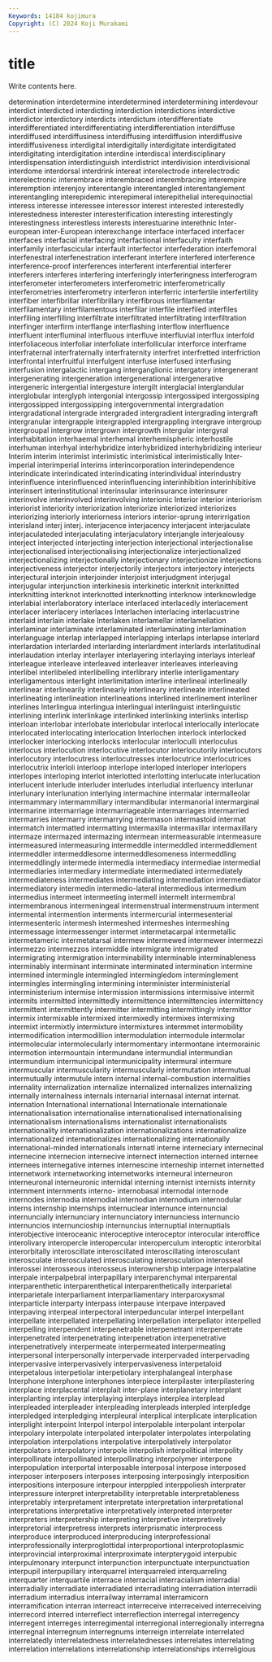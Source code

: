 ```yaml
---
Keywords: 14184 kojimura
Copyright: (C) 2024 Koji Murakami
---
```


# title

Write contents here.



determination interdetermine interdetermined interdetermining interdevour interdict interdicted interdicting
interdiction interdictions interdictive interdictor interdictory interdicts interdictum interdifferentiate interdifferentiated interdifferentiating
interdifferentiation interdiffuse interdiffused interdiffusiness interdiffusing interdiffusion interdiffusive interdiffusiveness interdigital interdigitally
interdigitate interdigitated interdigitating interdigitation interdine interdiscal interdisciplinary interdispensation interdistinguish interdistrict
interdivision interdivisional interdome interdorsal interdrink intereat interelectrode interelectrodic interelectronic interembrace
interembraced interembracing interempire interemption interenjoy interentangle interentangled interentanglement interentangling interepidemic
interepimeral interepithelial interequinoctial interess interesse interessee interessor interest interested interestedly
interestedness interester interesterification interesting interestingly interestingness interestless interests interestuarine interethnic
Inter-european inter-European interexchange interface interfaced interfacer interfaces interfacial interfacing interfactional
interfaculty interfaith interfamily interfascicular interfault interfector interfederation interfemoral interfenestral interfenestration
interferant interfere interfered interference interference-proof interferences interferent interferential interferer interferers
interferes interfering interferingly interferingness interferogram interferometer interferometers interferometric interferometrically interferometries
interferometry interferon interferric interfertile interfertility interfiber interfibrillar interfibrillary interfibrous interfilamentar
interfilamentary interfilamentous interfilar interfile interfiled interfiles interfiling interfilling interfiltrate interfiltrated
interfiltrating interfiltration interfinger interfirm interflange interflashing interflow interfluence interfluent interfluminal
interfluous interfluve interfluvial interflux interfold interfoliaceous interfoliar interfoliate interfollicular interforce
interframe interfraternal interfraternally interfraternity interfret interfretted interfriction interfrontal interfruitful interfulgent
interfuse interfused interfusing interfusion intergalactic intergang interganglionic intergatory intergenerant intergenerating
intergeneration intergenerational intergenerative intergeneric intergential intergesture intergilt interglacial interglandular interglobular
interglyph intergonial intergossip intergossiped intergossiping intergossipped intergossipping intergovernmental intergradation intergradational
intergrade intergraded intergradient intergrading intergraft intergranular intergrapple intergrappled intergrappling intergrave
intergroup intergroupal intergrow intergrown intergrowth intergular intergyral interhabitation interhaemal interhemal
interhemispheric interhostile interhuman interhyal interhybridize interhybridized interhybridizing interieur Interim interim
interimist interimistic interimistical interimistically Inter-imperial interimperial interims interincorporation interindependence interindicate
interindicated interindicating interindividual interindustry interinfluence interinfluenced interinfluencing interinhibition interinhibitive interinsert
interinstitutional interinsular interinsurance interinsurer interinvolve interinvolved interinvolving interionic Interior interior
interiorism interiorist interiority interiorization interiorize interiorized interiorizes interiorizing interiorly interiorness
interiors interior-sprung interirrigation interisland interj interj. interjacence interjacency interjacent interjaculate
interjaculateded interjaculating interjaculatory interjangle interjealousy interject interjected interjecting interjection interjectional
interjectionalise interjectionalised interjectionalising interjectionalize interjectionalized interjectionalizing interjectionally interjectionary interjectionize interjections
interjectiveness interjector interjectorily interjectors interjectory interjects interjectural interjoin interjoinder interjoist
interjudgment interjugal interjugular interjunction interkinesis interkinetic interknit interknitted interknitting interknot
interknotted interknotting interknow interknowledge interlabial interlaboratory interlace interlaced interlacedly interlacement
interlacer interlacery interlaces Interlachen interlacing interlacustrine interlaid interlain interlake Interlaken
interlamellar interlamellation interlaminar interlaminate interlaminated interlaminating interlamination interlanguage interlap interlapped
interlapping interlaps interlapse interlard interlardation interlarded interlarding interlardment interlards interlatitudinal
interlaudation interlay interlayer interlayering interlaying interlays interleaf interleague interleave interleaved
interleaver interleaves interleaving interlibel interlibeled interlibelling interlibrary interlie interligamentary interligamentous
interlight interlimitation interline interlineal interlineally interlinear interlinearily interlinearly interlineary interlineate
interlineated interlineating interlineation interlineations interlined interlinement interliner interlines Interlingua interlingua
interlingual interlinguist interlinguistic interlining interlink interlinkage interlinked interlinking interlinks interlisp
interloan interlobar interlobate interlobular interlocal interlocally interlocate interlocated interlocating interlocation
Interlochen interlock interlocked interlocker interlocking interlocks interlocular interloculli interloculus interlocus
interlocution interlocutive interlocutor interlocutorily interlocutors interlocutory interlocutress interlocutresses interlocutrice interlocutrices
interlocutrix interloli interloop interlope interloped interloper interlopers interlopes interloping interlot
interlotted interlotting interlucate interlucation interlucent interlude interluder interludes interludial interluency
interlunar interlunary interlunation interlying intermachine intermalar intermalleolar intermammary intermammillary intermandibular
intermanorial intermarginal intermarine intermarriage intermarriageable intermarriages intermarried intermarries intermarry intermarrying
intermason intermastoid intermat intermatch intermatted intermatting intermaxilla intermaxillar intermaxillary intermaze
intermazed intermazing intermean intermeasurable intermeasure intermeasured intermeasuring intermeddle intermeddled intermeddlement
intermeddler intermeddlesome intermeddlesomeness intermeddling intermeddlingly intermede intermedia intermediacy intermediae intermedial
intermediaries intermediary intermediate intermediated intermediately intermediateness intermediates intermediating intermediation intermediator
intermediatory intermedin intermedio-lateral intermedious intermedium intermedius intermeet intermeeting intermell intermelt
intermembral intermembranous intermeningeal intermenstrual intermenstruum interment intermental intermention interments intermercurial
intermesenterial intermesenteric intermesh intermeshed intermeshes intermeshing intermessage intermessenger intermet intermetacarpal
intermetallic intermetameric intermetatarsal intermew intermewed intermewer intermezzi intermezzo intermezzos intermiddle
intermigrate intermigrated intermigrating intermigration interminability interminable interminableness interminably interminant interminate
interminated intermination intermine intermined intermingle intermingled intermingledom interminglement intermingles intermingling
intermining interminister interministerial interministerium intermise intermission intermissions intermissive intermit intermits
intermitted intermittedly intermittence intermittencies intermittency intermittent intermittently intermitter intermitting intermittingly
intermittor intermix intermixable intermixed intermixedly intermixes intermixing intermixt intermixtly intermixture
intermixtures intermmet intermobility intermodification intermodillion intermodulation intermodule intermolar intermolecular intermolecularly
intermomentary intermontane intermorainic intermotion intermountain intermundane intermundial intermundian intermundium intermunicipal
intermunicipality intermural intermure intermuscular intermuscularity intermuscularly intermutation intermutual intermutually intermutule
intern internal internal-combustion internalities internality internalization internalize internalized internalizes internalizing
internally internalness internals internarial internasal internat internat. internation International international
Internationale internationale internationalisation internationalise internationalised internationalising internationalism internationalisms internationalist internationalists
internationality internationalization internationalizations internationalize internationalized internationalizes internationalizing internationally international-minded internationals
internatl interne interneciary internecinal internecine internecion internecive internect internection interned
internee internees internegative internes internescine interneship internet internetted internetwork internetworking
internetworks interneural interneuron interneuronal interneuronic internidal interning internist internists internity
internment internments interno- internobasal internodal internode internodes internodia internodial internodian
internodium internodular interns internship internships internuclear internunce internuncial internuncially internunciary
internunciatory internunciess internuncio internuncios internuncioship internuncius internuptial internuptials interobjective interoceanic
interoceptive interoceptor interocular interoffice interolivary interopercle interopercular interoperculum interoptic interorbital
interorbitally interoscillate interoscillated interoscillating interosculant interosculate interosculated interosculating interosculation interosseal
interossei interosseous interosseus interownership interpage interpalatine interpale interpalpebral interpapillary interparenchymal
interparental interparenthetic interparenthetical interparenthetically interparietal interparietale interparliament interparliamentary interparoxysmal interparticle
interparty interpass interpause interpave interpaved interpaving interpeal interpectoral interpeduncular interpel
interpellant interpellate interpellated interpellating interpellation interpellator interpelled interpelling interpendent interpenetrable
interpenetrant interpenetrate interpenetrated interpenetrating interpenetration interpenetrative interpenetratively interpermeate interpermeated interpermeating
interpersonal interpersonally interpervade interpervaded interpervading interpervasive interpervasively interpervasiveness interpetaloid interpetalous
interpetiolar interpetiolary interphalangeal interphase Interphone interphone interphones interpiece interpilaster interpilastering
interplace interplacental interplait inter-plane interplanetary interplant interplanting interplay interplaying interplays
interplea interplead interpleaded interpleader interpleading interpleads interpled interpledge interpledged interpledging
interpleural interplical interplicate interplication interplight interpoint Interpol interpol interpolable interpolant
interpolar interpolary interpolate interpolated interpolater interpolates interpolating interpolation interpolations interpolative
interpolatively interpolator interpolators interpolatory interpole interpolish interpolitical interpolity interpollinate interpollinated
interpollinating interpolymer interpone interpopulation interportal interposable interposal interpose interposed interposer
interposers interposes interposing interposingly interposition interpositions interposure interpour interppled interppoliesh
interprater interpressure interpret interpretability interpretable interpretableness interpretably interpretament interpretate interpretation
interpretational interpretations interpretative interpretatively interpreted interpreter interpreters interpretership interpreting interpretive
interpretively interpretorial interpretress interprets interprismatic interprocess interproduce interproduced interproducing interprofessional
interprofessionally interproglottidal interproportional interprotoplasmic interprovincial interproximal interproximate interpterygoid interpubic interpulmonary
interpunct interpunction interpunctuate interpunctuation interpupil interpupillary interquarrel interquarreled interquarreling interquarter
interquartile interrace interracial interracialism interradial interradially interradiate interradiated interradiating interradiation
interradii interradium interradius interrailway interramal interramicorn interramification interran interreact interreceive
interreceived interreceiving interrecord interred interreflect interreflection interregal interregency interregent interreges
interregimental interregional interregionally interregna interregnal interregnum interregnums interreign interrelate interrelated
interrelatedly interrelatedness interrelatednesses interrelates interrelating interrelation interrelations interrelationship interrelationships interreligious
